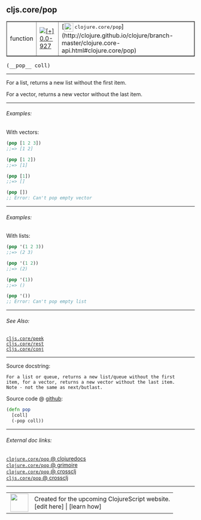 ## cljs.core/pop



 <table border="1">
<tr>
<td>function</td>
<td><a href="https://github.com/cljsinfo/cljs-api-docs/tree/0.0-927"><img valign="middle" alt="[+] 0.0-927" title="Added in 0.0-927" src="https://img.shields.io/badge/+-0.0--927-lightgrey.svg"></a> </td>
<td>
[<img height="24px" valign="middle" src="http://i.imgur.com/1GjPKvB.png"> <samp>clojure.core/pop</samp>](http://clojure.github.io/clojure/branch-master/clojure.core-api.html#clojure.core/pop)
</td>
</tr>
</table>


 <samp>
(__pop__ coll)<br>
</samp>

---

For a list, returns a new list without the first item.

For a vector, returns a new vector without the last item.



---

###### Examples:

With vectors:

```clj
(pop [1 2 3])
;;=> [1 2]

(pop [1 2])
;;=> [1]

(pop [1])
;;=> []

(pop [])
;; Error: Can't pop empty vector
```



---
###### Examples:

With lists:

```clj
(pop '(1 2 3))
;;=> (2 3)

(pop '(1 2))
;;=> (2)

(pop '(1))
;;=> ()

(pop '())
;; Error: Can't pop empty list
```



---

###### See Also:

[`cljs.core/peek`](../cljs.core/peek.md)<br>
[`cljs.core/rest`](../cljs.core/rest.md)<br>
[`cljs.core/conj`](../cljs.core/conj.md)<br>

---


Source docstring:

```
For a list or queue, returns a new list/queue without the first
item, for a vector, returns a new vector without the last item.
Note - not the same as next/butlast.
```


Source code @ [github](https://github.com/clojure/clojurescript/blob/r1552/src/cljs/cljs/core.cljs#L881-L886):

```clj
(defn pop
  [coll]
  (-pop coll))
```

<!--
Repo - tag - source tree - lines:

 <pre>
clojurescript @ r1552
└── src
    └── cljs
        └── cljs
            └── <ins>[core.cljs:881-886](https://github.com/clojure/clojurescript/blob/r1552/src/cljs/cljs/core.cljs#L881-L886)</ins>
</pre>

-->

---



###### External doc links:

[`clojure.core/pop` @ clojuredocs](http://clojuredocs.org/clojure.core/pop)<br>
[`clojure.core/pop` @ grimoire](http://conj.io/store/v1/org.clojure/clojure/1.7.0-beta3/clj/clojure.core/pop/)<br>
[`clojure.core/pop` @ crossclj](http://crossclj.info/fun/clojure.core/pop.html)<br>
[`cljs.core/pop` @ crossclj](http://crossclj.info/fun/cljs.core.cljs/pop.html)<br>

---

 <table>
<tr><td>
<img valign="middle" align="right" width="48px" src="http://i.imgur.com/Hi20huC.png">
</td><td>
Created for the upcoming ClojureScript website.<br>
[edit here] | [learn how]
</td></tr></table>

[edit here]:https://github.com/cljsinfo/cljs-api-docs/blob/master/cljsdoc/cljs.core/pop.cljsdoc
[learn how]:https://github.com/cljsinfo/cljs-api-docs/wiki/cljsdoc-files

<!--

This information was too distracting to show to readers, but I'll leave it
commented here since it is helpful to:

- pretty-print the data used to generate this document
- and show how to retrieve that data



The API data for this symbol:

```clj
{:description "For a list, returns a new list without the first item.\n\nFor a vector, returns a new vector without the last item.",
 :ns "cljs.core",
 :name "pop",
 :signature ["[coll]"],
 :history [["+" "0.0-927"]],
 :type "function",
 :related ["cljs.core/peek" "cljs.core/rest" "cljs.core/conj"],
 :full-name-encode "cljs.core/pop",
 :source {:code "(defn pop\n  [coll]\n  (-pop coll))",
          :title "Source code",
          :repo "clojurescript",
          :tag "r1552",
          :filename "src/cljs/cljs/core.cljs",
          :lines [881 886]},
 :examples [{:id "6bd9f7",
             :content "With vectors:\n\n```clj\n(pop [1 2 3])\n;;=> [1 2]\n\n(pop [1 2])\n;;=> [1]\n\n(pop [1])\n;;=> []\n\n(pop [])\n;; Error: Can't pop empty vector\n```"}
            {:id "81221f",
             :content "With lists:\n\n```clj\n(pop '(1 2 3))\n;;=> (2 3)\n\n(pop '(1 2))\n;;=> (2)\n\n(pop '(1))\n;;=> ()\n\n(pop '())\n;; Error: Can't pop empty list\n```"}],
 :full-name "cljs.core/pop",
 :clj-symbol "clojure.core/pop",
 :docstring "For a list or queue, returns a new list/queue without the first\nitem, for a vector, returns a new vector without the last item.\nNote - not the same as next/butlast."}

```

Retrieve the API data for this symbol:

```clj
;; from Clojure REPL
(require '[clojure.edn :as edn])
(-> (slurp "https://raw.githubusercontent.com/cljsinfo/cljs-api-docs/catalog/cljs-api.edn")
    (edn/read-string)
    (get-in [:symbols "cljs.core/pop"]))
```

-->
